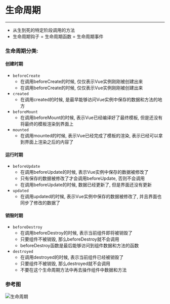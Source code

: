 # 生命周期
-----
+ 从生到死的特定阶段调用的方法
+ 生命周期钩子 = 生命周期函数 = 生命周期事件

### 生命周期分类:
#### 创建时期
+ `beforeCreate`
	+ 在调用beforeCreate的时候, 仅仅表示Vue实例刚刚被创建出来
	+ 在调用beforeCreate的时候, 仅仅表示Vue实例刚刚被创建出来
+ `created`
	+  在调用created的时候, 是最早能够访问Vue实例中保存的数据和方法的地方
+ `beforeMount`
	+ 在调用beforeMount的时候, 表示Vue已经编译好了最终模板, 但是还没有将最终的模板渲染到界面上
+ `mounted`
	+ 在调用mounted的时候, 表示Vue已经完成了模板的渲染, 表示已经可以拿到界面上渲染之后的内容了
#### 运行时期
+ `beforeUpdate`
	+  在调用beforeUpdate的时候, 表示Vue实例中保存的数据被修改了
	+  只有保存的数据被修改了才会调用beforeUpdate, 否则不会调用
	+  在调用beforeUpdate的时候, 数据已经更新了, 但是界面还没有更新
+ `updated`
	+  在调用updated的时候, 表示Vue实例中保存的数据被修改了, 并且界面也同步了修改的数据了
#### 销毁时期
+ `beforeDestroy`
	+ 在调用beforeDestroy的时候, 表示当前组件即将被销毁了
	+ 只要组件不被销毁, 那么beforeDestroy就不会调用
	+ beforeDestroy函数是最后能够访问到组件数据和方法的函数
+ `destroyed`
	+ 在调用destroyed的时候, 表示当前组件已经被销毁了
	+ 只要组件不被销毁, 那么destroyed就不会调用
	+ 不要在这个生命周期方法中再去操作组件中数据和方法


### 参考图
![生命周期](https://i.imgur.com/nSEo4Is.png)